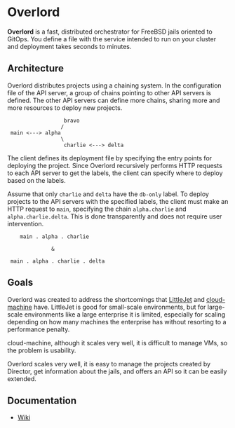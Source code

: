 # Overlord

**Overlord** is a fast, distributed orchestrator for FreeBSD jails oriented to GitOps. You define a file with the service intended to run on your cluster and deployment takes seconds to minutes.

## Architecture

Overlord distributes projects using a chaining system. In the configuration file of the API server, a group of chains pointing to other API servers is defined. The other API servers can define more chains, sharing more and more resources to deploy new projects.

```
                  bravo
                 /
 main <---> alpha
                 \
                  charlie <---> delta
```

The client defines its deployment file by specifying the entry points for deploying the project. Since Overlord recursively performs HTTP requests to each API server to get the labels, the client can specify where to deploy based on the labels.

Assume that only `charlie` and `delta` have the `db-only` label. To deploy projects to the API servers with the specified labels, the client must make an HTTP request to `main`, specifying the chain `alpha.charlie` and `alpha.charlie.delta`. This is done transparently and does not require user intervention.

```
    main . alpha . charlie

              &

 main . alpha . charlie . delta
```

## Goals

Overlord was created to address the shortcomings that [LittleJet](https://github.com/DtxdF/LittleJet) and [cloud-machine](https://github.com/DtxdF/cloud-machine) have. LittleJet is good for small-scale environments, but for large-scale environments like a large enterprise it is limited, especially for scaling depending on how many machines the enterprise has without resorting to a performance penalty.

cloud-machine, although it scales very well, it is difficult to manage VMs, so the problem is usability.

Overlord scales very well, it is easy to manage the projects created by Director, get information about the jails, and offers an API so it can be easily extended.

## Documentation

* [Wiki](https://github.com/DtxdF/overlord/wiki)
